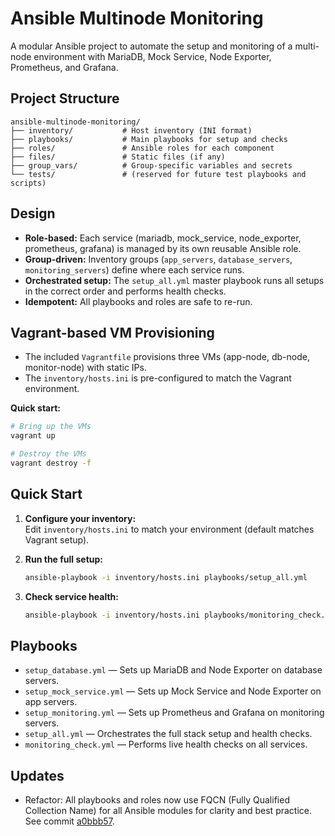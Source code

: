 # Ansible Multinode Monitoring

A modular Ansible project to automate the setup and monitoring of a multi-node environment with MariaDB, Mock Service, Node Exporter, Prometheus, and Grafana.

## Project Structure

```
ansible-multinode-monitoring/
├── inventory/           # Host inventory (INI format)
├── playbooks/           # Main playbooks for setup and checks
├── roles/               # Ansible roles for each component
├── files/               # Static files (if any)
├── group_vars/          # Group-specific variables and secrets
└── tests/               # (reserved for future test playbooks and scripts)
```

## Design

- **Role-based:** Each service (mariadb, mock_service, node_exporter, prometheus, grafana) is managed by its own reusable Ansible role.
- **Group-driven:** Inventory groups (`app_servers`, `database_servers`, `monitoring_servers`) define where each service runs.
- **Orchestrated setup:** The `setup_all.yml` master playbook runs all setups in the correct order and performs health checks.
- **Idempotent:** All playbooks and roles are safe to re-run.

## Vagrant-based VM Provisioning

- The included `Vagrantfile` provisions three VMs (app-node, db-node, monitor-node) with static IPs.
- The `inventory/hosts.ini` is pre-configured to match the Vagrant environment.

**Quick start:**
```bash
# Bring up the VMs
vagrant up

# Destroy the VMs
vagrant destroy -f
```

## Quick Start

1. **Configure your inventory:**  
   Edit `inventory/hosts.ini` to match your environment (default matches Vagrant setup).

2. **Run the full setup:**  
   ```bash
   ansible-playbook -i inventory/hosts.ini playbooks/setup_all.yml
   ```

3. **Check service health:**  
   ```bash
   ansible-playbook -i inventory/hosts.ini playbooks/monitoring_check.yml
   ```

## Playbooks

- `setup_database.yml` — Sets up MariaDB and Node Exporter on database servers.
- `setup_mock_service.yml` — Sets up Mock Service and Node Exporter on app servers.
- `setup_monitoring.yml` — Sets up Prometheus and Grafana on monitoring servers.
- `setup_all.yml` — Orchestrates the full stack setup and health checks.
- `monitoring_check.yml` — Performs live health checks on all services.

## Updates

- Refactor: All playbooks and roles now use FQCN (Fully Qualified Collection Name) for all Ansible modules for clarity and best practice. See commit [a0bbb57](https://github.com/silentli/ansible-multinode-monitoring/commit/a0bbb5740632e12ee8339531160222cc9fe70f10).